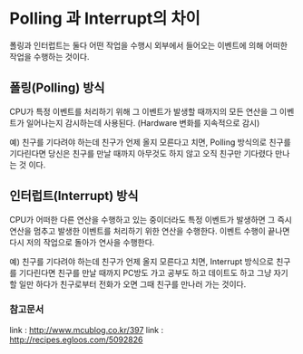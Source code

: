 Polling 과 Interrupt의 차이
==========================
폴링과 인터럽트는 둘다 어떤 작업을 수행시 외부에서 들어오는 이벤트에 의해 어떠한 작업을 수행하는 것이다.

## 폴링(Polling) 방식
CPU가 특정 이벤트를 처리하기 위해 그 이벤트가 발생할 때까지의 모든 연산을 그 이벤트가 일어나는지 감시하는데 사용된다. (Hardware 변화를 지속적으로 감시)

예) 친구를 기다려야 하는데 친구가 언제 올지 모른다고 치면, Polling 방식의로 친구를 기다린다면 당신은 친구를 만날 때까지 아무것도 하지 않고 오직 친구만 기다렸다 만나는 것 이다.

## 인터럽트(Interrupt) 방식
CPU가 어떠한 다른 연산을 수행하고 있는 중이더라도 특정 이벤트가 발생하면 그 즉시 연산을 멈추고 발생한 이벤트를 처리하기 위한 연산을 수행한다. 이벤트 수행이 끝나면 다시 저의 작업으로 돌아가 연사을 수행한다.

예) 친구를 기다려야 하는데 친구가 언제 올지 모른다고 치면, Interrupt 방식으로 친구를 기다린다면 친구를 만날 때까지 PC방도 가고 공부도 하고 데이트도 하고 그냥 자기 할 일만 하다가 친구로부터 전화가 오면 그때 친구를 만나러 가는 것이다.

### 참고문서

link : http://www.mcublog.co.kr/397
link : http://recipes.egloos.com/5092826

